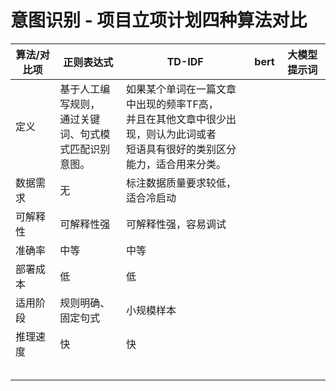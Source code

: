 # 意图识别 - 项⽬⽴项计划四种算法对比

| 算法/对比项 | 正则表达式                                                       | TD-IDF                                                                                                                                 | bert | 大模型提示词 |
| ----------- | ---------------------------------------------------------------- | -------------------------------------------------------------------------------------------------------------------------------------- | ---- | ------------ |
| 定义        | 基于人工编写规则，<br />通过关键词、句式模<br />式匹配识别意图。 | 如果某个单词在一篇文章中出现的频率TF高，<br />并且在其他文章中很少出现，则认为此词或者<br />短语具有很好的类别区分能力，适合用来分类。 |      |              |
| 数据需求    | 无                                                               | 标注数据质量要求较低，适合冷启动                                                                                                       |      |              |
| 可解释性    | 可解释性强                                                       | 可解释性强，容易调试                                                                                                                   |      |              |
| 准确率      | 中等                                                             | 中等                                                                                                                                   |      |              |
| 部署成本    | 低                                                               | 低                                                                                                                                     |      |              |
| 适用阶段    | 规则明确、固定句式                                               | 小规模样本                                                                                                                             |      |              |
| 推理速度    | 快                                                               | 快                                                                                                                                     |      |              |
|             |                                                                  |                                                                                                                                        |      |              |
|             |                                                                  |                                                                                                                                        |      |              |
|             |                                                                  |                                                                                                                                        |      |              |
|             |                                                                  |                                                                                                                                        |      |              |
|             |                                                                  |                                                                                                                                        |      |              |
